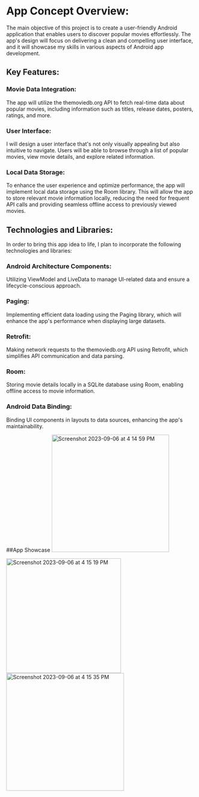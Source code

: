 # App Concept Overview:
The main objective of this project is to create a user-friendly Android application that enables users to discover popular movies effortlessly. The app's design will focus on delivering a clean and compelling user interface, and it will showcase my skills in various aspects of Android app development.

## Key Features:

### Movie Data Integration: 
The app will utilize the themoviedb.org API to fetch real-time data about popular movies, including information such as titles, release dates, posters, ratings, and more.

### User Interface: 
I will design a user interface that's not only visually appealing but also intuitive to navigate. Users will be able to browse through a list of popular movies, view movie details, and explore related information.

### Local Data Storage: 
To enhance the user experience and optimize performance, the app will implement local data storage using the Room library. This will allow the app to store relevant movie information locally, reducing the need for frequent API calls and providing seamless offline access to previously viewed movies.

## Technologies and Libraries:
In order to bring this app idea to life, I plan to incorporate the following technologies and libraries:

### Android Architecture Components: 
Utilizing ViewModel and LiveData to manage UI-related data and ensure a lifecycle-conscious approach.
### Paging: 
Implementing efficient data loading using the Paging library, which will enhance the app's performance when displaying large datasets.
### Retrofit: 
Making network requests to the themoviedb.org API using Retrofit, which simplifies API communication and data parsing.
### Room: 
Storing movie details locally in a SQLite database using Room, enabling offline access to movie information.
### Android Data Binding: 
Binding UI components in layouts to data sources, enhancing the app's maintainability.

##App Showcase
<img width="312" alt="Screenshot 2023-09-06 at 4 14 59 PM" src="https://github.com/Athen420/MovBox/assets/80808766/dbb206ac-2ecc-48f2-9b3b-3e018ec864b8">


<img width="305" alt="Screenshot 2023-09-06 at 4 15 19 PM" src="https://github.com/Athen420/MovBox/assets/80808766/2fdaef50-e6c9-4711-83cc-3e8a231cd601">


<img width="313" alt="Screenshot 2023-09-06 at 4 15 35 PM" src="https://github.com/Athen420/MovBox/assets/80808766/11690019-67ca-4b8e-a24a-f94e2d8aeb16">


